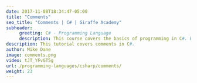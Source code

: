 ```yaml
---
date: 2017-11-08T18:34:47-05:00
title: "Comments"
seo_title: "Comments | C# | Giraffe Academy"
subheader:
     greeting: C# - Programming Language
     description: This course covers the basics of programming in C#. Work your way through the videos and we'll teach you everything you need to know to start your programming journey!
description: This tutorial covers comments in C#.
author: Mike Dane
image: comments.png
video: tJT_YFvGT5g
url: /programming-languages/csharp/comments/
weight: 23
---
```

